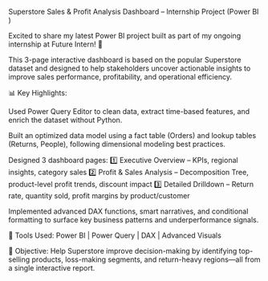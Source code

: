 Superstore Sales & Profit Analysis Dashboard – Internship Project (Power BI )

Excited to share my latest Power BI project built as part of my ongoing internship at Future Intern! 🚀

This 3-page interactive dashboard is based on the popular Superstore dataset and designed to help stakeholders uncover actionable insights to improve sales performance, profitability, and operational efficiency.

📊 Key Highlights:

Used Power Query Editor to clean data, extract time-based features, and enrich the dataset without Python.

Built an optimized data model using a fact table (Orders) and lookup tables (Returns, People), following dimensional modeling best practices.

Designed 3 dashboard pages:
1️⃣ Executive Overview – KPIs, regional insights, category sales
2️⃣ Profit & Sales Analysis – Decomposition Tree, product-level profit trends, discount impact
3️⃣ Detailed Drilldown – Return rate, quantity sold, profit margins by product/customer

Implemented advanced DAX functions, smart narratives, and conditional formatting to surface key business patterns and underperformance signals.

🎯 Tools Used:
Power BI | Power Query | DAX | Advanced Visuals 

📁 Objective: Help Superstore improve decision-making by identifying top-selling products, loss-making segments, and return-heavy regions—all from a single interactive report.
